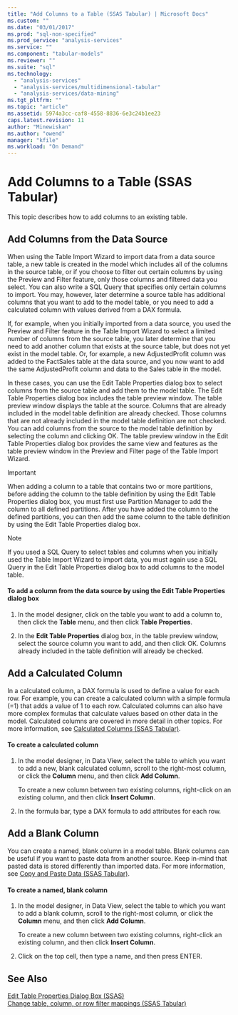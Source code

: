 ```yaml
---
title: "Add Columns to a Table (SSAS Tabular) | Microsoft Docs"
ms.custom: ""
ms.date: "03/01/2017"
ms.prod: "sql-non-specified"
ms.prod_service: "analysis-services"
ms.service: ""
ms.component: "tabular-models"
ms.reviewer: ""
ms.suite: "sql"
ms.technology: 
  - "analysis-services"
  - "analysis-services/multidimensional-tabular"
  - "analysis-services/data-mining"
ms.tgt_pltfrm: ""
ms.topic: "article"
ms.assetid: 5974a3cc-caf8-4558-8836-6e3c24b1ee23
caps.latest.revision: 11
author: "Minewiskan"
ms.author: "owend"
manager: "kfile"
ms.workload: "On Demand"
---
```

# Add Columns to a Table (SSAS Tabular)
  This topic describes how to add columns to an existing table.  
  
## Add Columns from the Data Source  
 When using the Table Import Wizard to import data from a data source table, a new table is created in the model which includes all of the columns in the source table, or if you choose to filter out certain columns by using the Preview and Filter feature, only those columns and filtered data you select. You can also write a SQL Query that specifies only certain columns to import. You may, however, later determine a source table has additional columns that you want to add to the model table, or you need to add a calculated column with values derived from a DAX formula.  
  
 If, for example, when you initially imported from a data source, you used the Preview and Filter feature in the Table Import Wizard to select a limited number of columns from the source table, you later determine that you need to add another column that exists at the source table, but does not yet exist in the model table. Or, for example, a new AdjustedProfit column was added to the FactSales table at the data source, and you now want to add the same AdjustedProfit column and data to the Sales table in the model.  
  
 In these cases, you can use the Edit Table Properties dialog box to select columns from the source table and add them to the model table. The Edit Table Properties dialog box includes the table preview window. The table preview window displays the table at the source. Columns that are already included in the model table definition are already checked. Those columns that are not already included in the model table definition are not checked. You can add columns from the source to the model table definition by selecting the column and clicking OK. The table preview window in the Edit Table Properties dialog box provides the same view and features as the table preview window in the Preview and Filter page of the Table Import Wizard.  
  
> [!IMPORTANT]  
>  When adding a column to a table that contains two or more partitions, before adding the column to the table definition by using the Edit Table Properties dialog box, you must first use Partition Manager to add the column to all defined partitions. After you have added the column to the defined partitions, you can then add the same column to the table definition by using the Edit Table Properties dialog box.  
  
> [!NOTE]  
>  If you used a SQL Query to select tables and columns when you initially used the Table Import Wizard to import data, you must again use a SQL Query in the Edit Table Properties dialog box to add columns to the model table.  
  
#### To add a column from the data source by using the Edit Table Properties dialog box  
  
1.  In the model designer, click on the table you want to add a column to, then click the **Table** menu, and then click  **Table Properties**.  
  
2.  In the **Edit Table Properties** dialog box, in the table preview window, select the source column you want to add, and then click OK. Columns already included in the table definition will already be checked.  
  
## Add a Calculated Column  
 In a calculated column, a DAX formula is used to define a value for each row. For example, you can create a calculated column with a simple formula (=1) that adds a value of 1 to each row. Calculated columns can also have more complex formulas that calculate values based on other data in the model. Calculated columns are covered in more detail in other topics. For more information, see [Calculated Columns &#40;SSAS Tabular&#41;](../../analysis-services/tabular-models/ssas-calculated-columns.md).  
  
#### To create a calculated column  
  
1.  In the model designer, in Data View, select the table to which you want to add a new, blank calculated column, scroll to the right-most column, or click the **Column** menu, and then click **Add Column**.  
  
     To create a new column between two existing columns, right-click on an existing column, and then click **Insert Column**.  
  
2.  In the formula bar, type a DAX formula to add attributes for each row.  
  
## Add a Blank Column  
 You can create a named, blank column in a model table. Blank columns can be useful if you want to paste data from another source. Keep in-mind that pasted data is stored differently than imported data. For more information, see [Copy and Paste Data &#40;SSAS Tabular&#41;](../../analysis-services/tabular-models/ssas-import-data-copy-and-paste-data.md).  
  
#### To create a named, blank column  
  
1.  In the model designer, in Data View, select the table to which you want to add a blank column, scroll to the right-most column, or click the **Column** menu, and then click **Add Column**.  
  
     To create a new column between two existing columns, right-click an existing column, and then click **Insert Column**.  
  
2.  Click on the top cell, then type a name, and then press ENTER.  
  
## See Also  
 [Edit Table Properties Dialog Box &#40;SSAS&#41;](http://msdn.microsoft.com/library/8d913e83-7246-44cc-8fc7-31729023c0d8)   
 [Change table, column, or row filter mappings &#40;SSAS Tabular&#41;](../../analysis-services/tabular-models/change-table-column-or-row-filter-mappings-ssas-tabular.md)  
  
  
